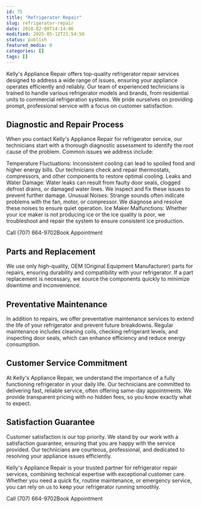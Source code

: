```yaml
---
id: 75
title: "Refrigerator Repair"
slug: refrigerator-repair
date: 2018-02-08T14:14:06
modified: 2025-05-12T21:54:50
status: publish
featured_media: 0
categories: []
tags: []
---
```


Kelly's Appliance Repair offers top-quality refrigerator repair services designed to address a wide range of issues, ensuring your appliance operates efficiently and reliably. Our team of experienced technicians is trained to handle various refrigerator models and brands, from residential units to commercial refrigeration systems. We pride ourselves on providing prompt, professional service with a focus on customer satisfaction.



## Diagnostic and Repair Process


When you contact Kelly's Appliance Repair for refrigerator service, our technicians start with a thorough diagnostic assessment to identify the root cause of the problem. Common issues we address include:



Temperature Fluctuations: Inconsistent cooling can lead to spoiled food and higher energy bills. Our technicians check and repair thermostats, compressors, and other components to restore optimal cooling.
Leaks and Water Damage: Water leaks can result from faulty door seals, clogged defrost drains, or damaged water lines. We inspect and fix these issues to prevent further damage.
Unusual Noises: Strange sounds often indicate problems with the fan, motor, or compressor. We diagnose and resolve these noises to ensure quiet operation.
Ice Maker Malfunctions: Whether your ice maker is not producing ice or the ice quality is poor, we troubleshoot and repair the system to ensure consistent ice production.

Call (707) 664-9702Book Appointment
## Parts and Replacement


We use only high-quality, OEM (Original Equipment Manufacturer) parts for repairs, ensuring durability and compatibility with your refrigerator. If a part replacement is necessary, we source the components quickly to minimize downtime and inconvenience.



## Preventative Maintenance


In addition to repairs, we offer preventative maintenance services to extend the life of your refrigerator and prevent future breakdowns. Regular maintenance includes cleaning coils, checking refrigerant levels, and inspecting door seals, which can enhance efficiency and reduce energy consumption.



## Customer Service Commitment


At Kelly's Appliance Repair, we understand the importance of a fully functioning refrigerator in your daily life. Our technicians are committed to delivering fast, reliable service, often offering same-day appointments. We provide transparent pricing with no hidden fees, so you know exactly what to expect.



## Satisfaction Guarantee


Customer satisfaction is our top priority. We stand by our work with a satisfaction guarantee, ensuring that you are happy with the service provided. Our technicians are courteous, professional, and dedicated to resolving your appliance issues efficiently.


Kelly's Appliance Repair is your trusted partner for refrigerator repair services, combining technical expertise with exceptional customer care. Whether you need a quick fix, routine maintenance, or emergency service, you can rely on us to keep your refrigerator running smoothly.


Call (707) 664-9702Book Appointment